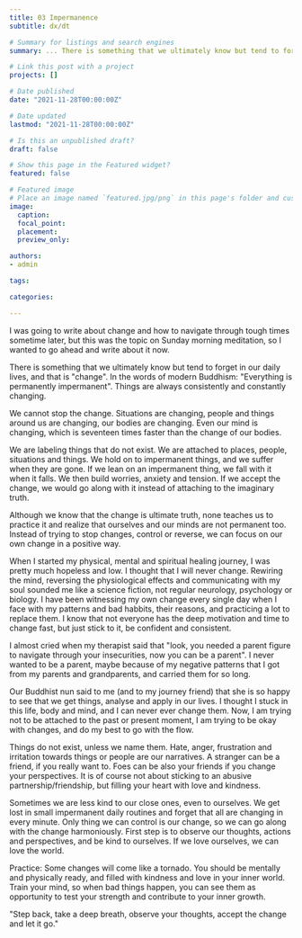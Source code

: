 ```yaml
---
title: 03 Impermanence
subtitle: dx/dt

# Summary for listings and search engines
summary: ... There is something that we ultimately know but tend to forget in our daily lives, and that is "change". In the words of modern Buddhism "Everything is permanently impermanent". Things are always consistently and constantly changing...

# Link this post with a project
projects: []

# Date published
date: "2021-11-28T00:00:00Z"

# Date updated
lastmod: "2021-11-28T00:00:00Z"

# Is this an unpublished draft?
draft: false

# Show this page in the Featured widget?
featured: false

# Featured image
# Place an image named `featured.jpg/png` in this page's folder and customize its options here.
image:
  caption: 
  focal_point:
  placement: 
  preview_only: 

authors:
- admin

tags:

categories:

---
```


I was going to write about change and how to navigate through tough times sometime later, but this was the topic on Sunday morning meditation, so I wanted to go ahead and write about it now. 

There is something that we ultimately know but tend to forget in our daily lives, and that is "change". In the words of modern Buddhism: "Everything is permanently impermanent". Things are always consistently and constantly changing.

We cannot stop the change. Situations are changing, people and things around us are changing, our bodies are changing. Even our mind is changing, which is seventeen times faster than the change of our bodies. 

We are labeling things that do not exist. We are attached to places, people, situations and things. We hold on to impermanent things, and we suffer when they are gone. If we lean on an impermanent thing, we fall with it when it falls. We then build worries, anxiety and tension. If we accept the change, we would go along with it instead of attaching to the imaginary truth. 

Although we know that the change is ultimate truth, none teaches us to practice it and realize that ourselves and our minds are not permanent too. Instead of trying to stop changes, control or reverse, we can focus on our own change in a positive way.

When I started my physical, mental and spiritual healing journey, I was pretty much hopeless and low. I thought that I will never change. Rewiring the mind, reversing the physiological effects and communicating with my soul sounded me like a science fiction, not regular neurology, psychology or biology. I have been witnessing my own change every single day when I face with my patterns and bad habbits, their reasons, and practicing a lot to replace them. I know that not everyone has the deep motivation and time to change fast, but  just stick to it, be confident and consistent.

I almost cried when my therapist said that "look, you needed a parent figure to navigate through your insecurities, now you can be a parent". I never wanted to be a parent, maybe because of my negative patterns that I got from my parents and grandparents, and carried them for so long. 

Our Buddhist nun said to me (and to my journey friend) that she is so happy to see that we get things, analyse and apply in our lives. I thought I stuck in this life, body and mind, and I can never ever change them. Now, I am trying not to be attached to the past or present moment, I am trying to be okay with changes, and do my best to go with the flow. 

Things do not exist, unless we name them. Hate, anger, frustration and irritation towards things or people are our narratives. A stranger can be a friend, if you really want to. Foes can be also your friends if you change your perspectives. It is of course not about sticking to an abusive partnership/friendship, but filling your heart with love and kindness. 

Sometimes we are less kind to our close ones, even to ourselves. We get lost in small impermanent daily routines and forget that all are changing in every minute. Only thing we can control is our change, so we can go along with the change harmoniously. First step is to observe our thoughts, actions and perspectives, and be kind to ourselves. If we love ourselves, we can love the world. 

Practice: Some changes will come like a tornado. You should be mentally and physically ready, and filled with kindness and love in your inner world. Train your mind, so when bad things happen, you can see them as opportunity to test your strength and contribute to your inner growth.  

"Step back, take a deep breath, observe your thoughts, accept the change and let it go."



